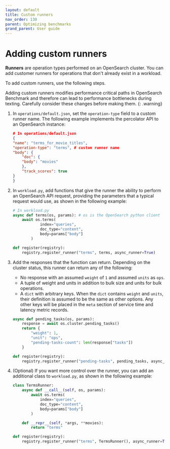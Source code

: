 ```yaml
---
layout: default
title: Custom runners
nav_order: 130
parent: Optimizing benchmarks
grand_parent: User guide
---
```


# Adding custom runners

**Runners** are operation types performed on an OpenSearch cluster. You can add customer runners for operations that don't already exist in a workload.

To add custom runners, use the following steps.

Adding custom runners modifies performance critical paths in OpenSearch Benchmark and therefore can lead to performance bottlenecks during texting. Carefully consider these changes before making them.
{: .warning}

1. In `operations/default.json`, set the `operation-type` field to a custom runner name. The following example implements the percolator API to an OpenSearch instance:

    ```json
    # In operations/default.json
    {
    "name": "terms_for_movie_titles",
    "operation-type": "terms", # custom runner name
    "body": {
        "doc": {
        "body": "movies"
        },
        "track_scores": true
    }
    }
    ```

2. In `workload.py`, add functions that give the runner the ability to perform an OpenSearch API request, providing the parameters that a typical request would use, as shown in the following example:

    ```py
    # In workload.py
    async def terms(os, params): # os is the OpenSearch python client
        await os.terms(
                index="queries",
                doc_type="content",
                body=params["body"]
            )

    def register(registry):
        registry.register_runner("terms", terms, async_runner=True)
    ```

3. Add the responses that the function can return.  Depending on the cluster status, this runner can return any of the following: 
   -  No response with an assumed `weight` of `1` and assumed `units` as `ops`.
   -  A tuple of weight and units in addition to bulk size and units for bulk operations.
   -  A `dict` with arbitrary keys. When the `dict` contains `weight` and `units`, their definition is assumed to be the same as other options. Any other keys will be placed in the `meta` section of service time and latency metric records.

    ```py
    async def pending_tasks(os, params):
        response = await os.cluster.pending_tasks()
        return {
            "weight": 1,
            "unit": "ops",
            "pending-tasks-count": len(response["tasks"])
        }

    def register(registry):
        registry.register_runner("pending-tasks", pending_tasks, async_runner=True)
    ```    

4. (Optional) If you want more control over the runner, you can add an additional class to `workload.py`, as shown in the following example:

    ```py
    class TermsRunner:
        async def __call__(self, os, params):
            await os.terms(
                index="queries",
                doc_type="content",
                body=params["body"]
            )

        def __repr__(self, *args, **movies):
            return "terms"

    def register(registry):
        registry.register_runner("terms", TermsRunner(), async_runner=True)
    ```    

